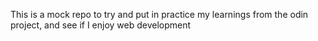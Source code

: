 This is a mock repo to try and put in practice my learnings from the odin project, and see if I enjoy web development

